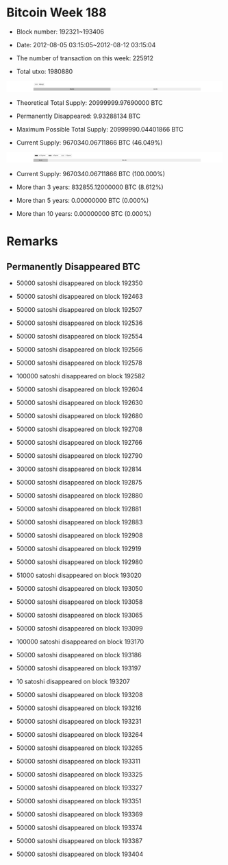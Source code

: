 # Bitcoin Week 188

- Block number: 192321~193406

- Date: 2012-08-05 03:15:05~2012-08-12 03:15:04

- The number of transaction on this week: 225912

- Total utxo: 1980880

![](../images/mined_week188.png)

- Theoretical Total Supply: 20999999.97690000 BTC

- Permanently Disappeared: 9.93288134 BTC

- Maximum Possible Total Supply: 20999990.04401866 BTC

- Current Supply: 9670340.06711866 BTC (46.049%)

![](../images/year_week188.png)


- Current Supply: 9670340.06711866 BTC (100.000%)

- More than 3 years: 832855.12000000 BTC (8.612%)

- More than 5 years: 0.00000000 BTC (0.000%)

- More than 10 years: 0.00000000 BTC (0.000%)

# Remarks

## Permanently Disappeared BTC

- 50000 satoshi disappeared on block 192350

- 50000 satoshi disappeared on block 192463

- 50000 satoshi disappeared on block 192507

- 50000 satoshi disappeared on block 192536

- 50000 satoshi disappeared on block 192554

- 50000 satoshi disappeared on block 192566

- 50000 satoshi disappeared on block 192578

- 100000 satoshi disappeared on block 192582

- 50000 satoshi disappeared on block 192604

- 50000 satoshi disappeared on block 192630

- 50000 satoshi disappeared on block 192680

- 50000 satoshi disappeared on block 192708

- 50000 satoshi disappeared on block 192766

- 50000 satoshi disappeared on block 192790

- 30000 satoshi disappeared on block 192814

- 50000 satoshi disappeared on block 192875

- 50000 satoshi disappeared on block 192880

- 50000 satoshi disappeared on block 192881

- 50000 satoshi disappeared on block 192883

- 50000 satoshi disappeared on block 192908

- 50000 satoshi disappeared on block 192919

- 50000 satoshi disappeared on block 192980

- 51000 satoshi disappeared on block 193020

- 50000 satoshi disappeared on block 193050

- 50000 satoshi disappeared on block 193058

- 50000 satoshi disappeared on block 193065

- 50000 satoshi disappeared on block 193099

- 100000 satoshi disappeared on block 193170

- 50000 satoshi disappeared on block 193186

- 50000 satoshi disappeared on block 193197

- 10 satoshi disappeared on block 193207

- 50000 satoshi disappeared on block 193208

- 50000 satoshi disappeared on block 193216

- 50000 satoshi disappeared on block 193231

- 50000 satoshi disappeared on block 193264

- 50000 satoshi disappeared on block 193265

- 50000 satoshi disappeared on block 193311

- 50000 satoshi disappeared on block 193325

- 50000 satoshi disappeared on block 193327

- 50000 satoshi disappeared on block 193351

- 50000 satoshi disappeared on block 193369

- 50000 satoshi disappeared on block 193374

- 50000 satoshi disappeared on block 193387

- 50000 satoshi disappeared on block 193404

